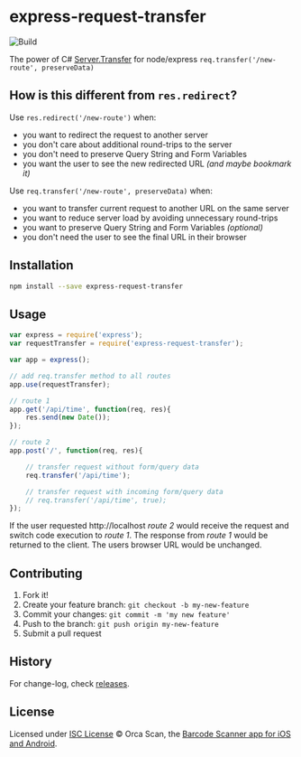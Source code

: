 # express-request-transfer

![Build](https://github.com/orca-scan/express-request-transfer/workflows/Build/badge.svg)

The power of C# [Server.Transfer](https://docs.microsoft.com/en-us/previous-versions/iis/6.0-sdk/ms525800(v%3Dvs.90)) for node/express `req.transfer('/new-route', preserveData)`

## How is this different from `res.redirect`?

Use `res.redirect('/new-route')` when:

* you want to redirect the request to another server
* you don't care about additional round-trips to the server
* you don't need to preserve Query String and Form Variables
* you want the user to see the new redirected URL _(and maybe bookmark it)_

Use `req.transfer('/new-route', preserveData)` when:

* you want to transfer current request to another URL on the same server
* you want to reduce server load by avoiding unnecessary round-trips
* you want to preserve Query String and Form Variables _(optional)_
* you don't need the user to see the final URL in their browser

## Installation

```bash
npm install --save express-request-transfer
```

## Usage

```js
var express = require('express');
var requestTransfer = require('express-request-transfer');

var app = express();

// add req.transfer method to all routes
app.use(requestTransfer);

// route 1
app.get('/api/time', function(req, res){
    res.send(new Date());
});

// route 2
app.post('/', function(req, res){

    // transfer request without form/query data
    req.transfer('/api/time');

    // transfer request with incoming form/query data
    // req.transfer('/api/time', true);
});
```

If the user requested http://localhost _route 2_ would receive the request and switch code execution to _route 1_. The response from _route 1_ would be returned to the client. The users browser URL would be unchanged.

## Contributing

1. Fork it!
2. Create your feature branch: `git checkout -b my-new-feature`
3. Commit your changes: `git commit -m 'my new feature'`
4. Push to the branch: `git push origin my-new-feature`
5. Submit a pull request

## History

For change-log, check [releases](https://github.com/orca-scan/express-request-transfer/releases).

## License

Licensed under [ISC License](LICENSE) &copy; Orca Scan, the [Barcode Scanner app for iOS and Android](https://orcascan.com).
